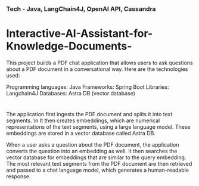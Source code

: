 ### Tech - Java, LangChain4J, OpenAI API, Cassandra

# Interactive-AI-Assistant-for-Knowledge-Documents-
This project builds a PDF chat application that allows users to ask questions about a PDF document in a conversational way. Here are the technologies used:

Programming languages: Java
Frameworks: Spring Boot
Libraries: Langchain4J
Databases: Astra DB (vector database)

#
The application first ingests the PDF document and splits it into text segments.
\n It then creates embeddings, which are numerical representations of the text segments, using a large language model. These embeddings are stored in a vector database called Astra DB.

When a user asks a question about the PDF document, the application converts the question into an embedding as well. It then searches the vector database for embeddings that are similar to the query embedding. The most relevant text segments from the PDF document are then retrieved and passed to a chat language model, which generates a human-readable response.
